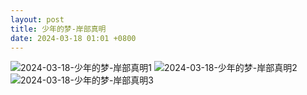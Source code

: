 ```yaml
---
layout: post
title: 少年的梦-岸部真明
date: 2024-03-18 01:01 +0800
---
```

![2024-03-18-少年的梦-岸部真明1](https://s2.loli.net/2024/03/18/HFCBOX8jJph3DNe.webp)
![2024-03-18-少年的梦-岸部真明2](https://s2.loli.net/2024/03/18/I9JVkx5lq3yRMWB.webp)
![2024-03-18-少年的梦-岸部真明3](https://s2.loli.net/2024/03/18/TnChlX2c7MNdIxW.webp)